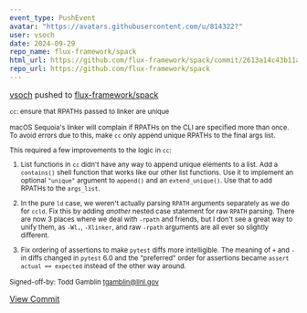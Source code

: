 ```yaml
---
event_type: PushEvent
avatar: "https://avatars.githubusercontent.com/u/814322?"
user: vsoch
date: 2024-09-29
repo_name: flux-framework/spack
html_url: https://github.com/flux-framework/spack/commit/2613a14c43b11ab92181bdd7ba57cd5b99f128a8
repo_url: https://github.com/flux-framework/spack
---
```


<a href='https://github.com/vsoch' target='_blank'>vsoch</a> pushed to <a href='https://github.com/flux-framework/spack' target='_blank'>flux-framework/spack</a>

<small>`cc`: ensure that RPATHs passed to linker are unique

macOS Sequoia's linker will complain if RPATHs on the CLI are specified more than once.
To avoid errors due to this, make `cc` only append unique RPATHs to the final args list.

This required a few improvements to the logic in `cc`:

1. List functions in `cc` didn't have any way to append unique elements to a list. Add a
   `contains()` shell function that works like our other list functions. Use it to implement
   an optional `"unique"` argument to `append()` and an `extend_unique()`. Use that to add
   RPATHs to the `args_list`.

2. In the pure `ld` case, we weren't actually parsing `RPATH` arguments separately as we
   do for `ccld`. Fix this by adding *another* nested case statement for raw `RPATH`
   parsing. There are now 3 places where we deal with `-rpath` and friends, but I don't
   see a great way to unify them, as `-Wl,`, `-Xlinker`, and raw `-rpath` arguments are
   all ever so slightly different.

3. Fix ordering of assertions to make `pytest` diffs more intelligible. The meaning of
   `+` and `-` in diffs changed in `pytest` 6.0 and the "preferred" order for assertions
   became `assert actual == expected` instead of the other way around.

Signed-off-by: Todd Gamblin <tgamblin@llnl.gov></small>

<a href='https://github.com/flux-framework/spack/commit/2613a14c43b11ab92181bdd7ba57cd5b99f128a8' target='_blank'>View Commit</a>